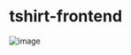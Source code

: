 ﻿# tshirt-frontend
![image](https://github.com/ezoltech/tshirt-frontend/assets/97867117/7f475a17-a2a1-4409-a919-7b4137d9f639)
